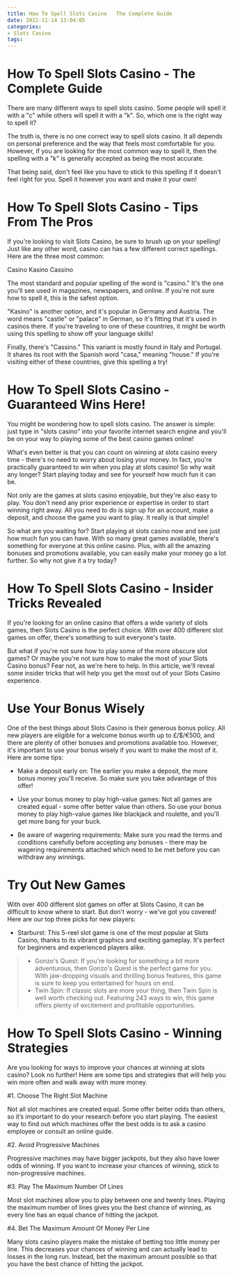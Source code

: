 ```yaml
---
title: How To Spell Slots Casino   The Complete Guide 
date: 2022-11-14 13:04:05
categories:
- Slots Casino
tags:
---
```



#  How To Spell Slots Casino - The Complete Guide 

There are many different ways to spell slots casino. Some people will spell it with a "c" while others will spell it with a "k". So, which one is the right way to spell it?

The truth is, there is no one correct way to spell slots casino. It all depends on personal preference and the way that feels most comfortable for you. However, if you are looking for the most common way to spell it, then the spelling with a "k" is generally accepted as being the most accurate.

That being said, don't feel like you have to stick to this spelling if it doesn't feel right for you. Spell it however you want and make it your own!

#  How To Spell Slots Casino - Tips From The Pros 

If you're looking to visit Slots Casino, be sure to brush up on your spelling! Just like any other word, casino can has a few different correct spellings. Here are the three most common:

Casino
Kasino
Cassino

The most standard and popular spelling of the word is "casino." It's the one you'll see used in magazines, newspapers, and online. If you're not sure how to spell it, this is the safest option.

"Kasino" is another option, and it's popular in Germany and Austria. The word means "castle" or "palace" in German, so it's fitting that it's used in casinos there. If you're traveling to one of these countries, it might be worth using this spelling to show off your language skills!

Finally, there's "Cassino." This variant is mostly found in Italy and Portugal. It shares its root with the Spanish word "casa," meaning "house." If you're visiting either of these countries, give this spelling a try!

#  How To Spell Slots Casino - Guaranteed Wins Here! 

You might be wondering how to spell slots casino. The answer is simple: just type in "slots casino" into your favorite internet search engine and you'll be on your way to playing some of the best casino games online!

What's even better is that you can count on winning at slots casino every time - there's no need to worry about losing your money. In fact, you're practically guaranteed to win when you play at slots casino! So why wait any longer? Start playing today and see for yourself how much fun it can be.

Not only are the games at slots casino enjoyable, but they're also easy to play. You don't need any prior experience or expertise in order to start winning right away. All you need to do is sign up for an account, make a deposit, and choose the game you want to play. It really is that simple!

So what are you waiting for? Start playing at slots casino now and see just how much fun you can have. With so many great games available, there's something for everyone at this online casino. Plus, with all the amazing bonuses and promotions available, you can easily make your money go a lot further. So why not give it a try today?

#  How To Spell Slots Casino - Insider Tricks Revealed 

If you're looking for an online casino that offers a wide variety of slots games, then Slots Casino is the perfect choice. With over 400 different slot games on offer, there's something to suit everyone's taste.

But what if you're not sure how to play some of the more obscure slot games? Or maybe you're not sure how to make the most of your Slots Casino bonus? Fear not, as we're here to help. In this article, we'll reveal some insider tricks that will help you get the most out of your Slots Casino experience.

# Use Your Bonus Wisely 

One of the best things about Slots Casino is their generous bonus policy. All new players are eligible for a welcome bonus worth up to £/$/€500, and there are plenty of other bonuses and promotions available too. However, it's important to use your bonus wisely if you want to make the most of it. Here are some tips:

- Make a deposit early on: The earlier you make a deposit, the more bonus money you'll receive. So make sure you take advantage of this offer!

- Use your bonus money to play high-value games: Not all games are created equal - some offer better value than others. So use your bonus money to play high-value games like blackjack and roulette, and you'll get more bang for your buck.

- Be aware of wagering requirements: Make sure you read the terms and conditions carefully before accepting any bonuses - there may be wagering requirements attached which need to be met before you can withdraw any winnings.

# Try Out New Games 

With over 400 different slot games on offer at Slots Casino, it can be difficult to know where to start. But don't worry - we've got you covered! Here are our top three picks for new players:

- Starburst: This 5-reel slot game is one of the most popular at Slots Casino, thanks to its vibrant graphics and exciting gameplay. It's perfect for beginners and experienced players alike.
>- Gonzo's Quest: If you're looking for something a bit more adventurous, then Gonzo's Quest is the perfect game for you. With jaw-dropping visuals and thrilling bonus features, this game is sure to keep you entertained for hours on end.
>- Twin Spin: If classic slots are more your thing, then Twin Spin is well worth checking out. Featuring 243 ways to win, this game offers plenty of excitement and profitable opportunities.

#  How To Spell Slots Casino - Winning Strategies

Are you looking for ways to improve your chances at winning at slots casino? Look no further! Here are some tips and strategies that will help you win more often and walk away with more money.

#1. Choose The Right Slot Machine

Not all slot machines are created equal. Some offer better odds than others, so it’s important to do your research before you start playing. The easiest way to find out which machines offer the best odds is to ask a casino employee or consult an online guide.

#2. Avoid Progressive Machines

Progressive machines may have bigger jackpots, but they also have lower odds of winning. If you want to increase your chances of winning, stick to non-progressive machines.

#3. Play The Maximum Number Of Lines

Most slot machines allow you to play between one and twenty lines. Playing the maximum number of lines gives you the best chance of winning, as every line has an equal chance of hitting the jackpot.

#4. Bet The Maximum Amount Of Money Per Line

Many slots casino players make the mistake of betting too little money per line. This decreases your chances of winning and can actually lead to losses in the long run. Instead, bet the maximum amount possible so that you have the best chance of hitting the jackpot.